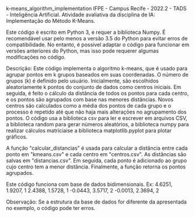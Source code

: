 k-means_algorithm_implementation
IFPE - Campus Recife - 2022.2 - TADS - Inteligência Artificial.
Atividade avaliativa da disciplina de IA: Implementação do Método K-Means.

Este código é escrito em Python 3, e requer a biblioteca Numpy. É recomendável usar 
pelo menos a versão 3.5 do Python para evitar erros de compatibilidade. No entanto, é possível 
adaptar o código para funcionar em versões anteriores do Python, mas isso pode requerer 
algumas modificações no código.

Descrição:
  Este código implementa o algoritmo k-means, que é usado para agrupar pontos em k grupos 
baseados em suas coordenadas. O número de grupos (k) é definido pelo usuário. Inicialmente, 
são escolhidos aleatoriamente k pontos do conjunto de dados como centros iniciais. Em seguida, 
é feito o cálculo da distância de todos os pontos para cada centro, e os pontos são agrupados 
com base nas menores distâncias. Novos centros são calculados como a média dos pontos de cada
grupo e o processo é repetido até que não haja mais alterações no agrupamento dos pontos.
O código usa a biblioteca csv para ler e escrever em arquivos CSV, a biblioteca random para 
gerar números aleatórios, a biblioteca numpy para realizar cálculos matriciaise a biblioteca 
matplotlib.pyplot para plotar gráficos.

  A função "calcular_distancias" é usada para calcular a distância entre cada ponto em "kmeans.csv" e cada centro 
em "centros.csv". As distâncias são salvas em "distancias.csv". Em seguida, cada ponto é adicionado ao grupo
cujo centro tem a menor distância. Finalmente, a função retorna os pontos agrupados.
 
  Este código funciona com base de dados bidimensionais.
    Ex: 4.6251,	1.9207,	1
        2.4388,	1.5728,	1
        -0.0443,	3.5717,	2
        -0.0013,	2.3694,	2
        
Observação: Se a estrutura da base de dados for diferente da apresentada no exemplo, o código pode ter erros.
  
